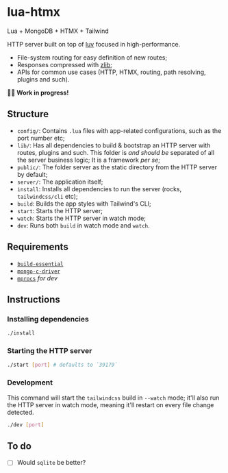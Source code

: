# lua-htmx

Lua + MongoDB + HTMX + Tailwind

HTTP server built on top of [luv](https://github.com/luvit/luv) focused in high-performance.

- File-system routing for easy definition of new routes;
- Responses compressed with [zlib](https://www.zlib.net/);
- APIs for common use cases (HTTP, HTMX, routing, path resolving, plugins and such).

👷‍♂️ **Work in progress!**

## Structure

- `config/`: Contains `.lua` files with app-related configurations, such as the port number etc;
- `lib/`: Has all dependencies to build & bootstrap an HTTP server with routes, plugins and such. This folder is _and should be_ separated of all the server business logic; It is a framework _per se_;
- `public/`: The folder server as the static directory from the HTTP server by default;
- `server/`: The application itself;
- `install`: Installs all dependencies to run the server (rocks, `tailwindcss/cli` etc);
- `build`: Builds the app styles with Tailwind's CLI;
- `start`: Starts the HTTP server;
- `watch`: Starts the HTTP server in watch mode;
- `dev`: Runs both `build` in watch mode and `watch`.

## Requirements

- [`build-essential`](https://packages.debian.org/pt-br/sid/build-essential)
- [`mongo-c-driver`](https://github.com/mongodb/mongo-c-driver)
- [`mprocs`](https://github.com/pvolok/mprocs) _for dev_

## Instructions

### Installing dependencies

```sh
./install
```

### Starting the HTTP server

```sh
./start [port] # defaults to `39179`
```

### Development

This command will start the `tailwindcss` build in `--watch` mode; it'll also run the HTTP server in watch mode, meaning it'll restart on every file change detected.

```sh
./dev [port]
```

## To do

- [ ] Would `sqlite` be better?
